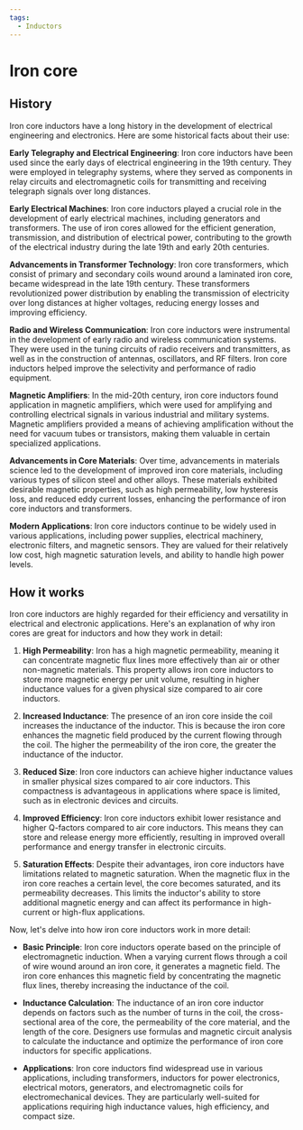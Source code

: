 ```yaml
---
tags:
  - Inductors
---
```


# Iron core

## History

Iron core inductors have a long history in the development of electrical engineering and electronics. Here are some historical facts about their use:

**Early Telegraphy and Electrical Engineering**: Iron core inductors have been used since the early days of electrical engineering in the 19th century. They were employed in telegraphy systems, where they served as components in relay circuits and electromagnetic coils for transmitting and receiving telegraph signals over long distances.

**Early Electrical Machines**: Iron core inductors played a crucial role in the development of early electrical machines, including generators and transformers. The use of iron cores allowed for the efficient generation, transmission, and distribution of electrical power, contributing to the growth of the electrical industry during the late 19th and early 20th centuries.

**Advancements in Transformer Technology**: Iron core transformers, which consist of primary and secondary coils wound around a laminated iron core, became widespread in the late 19th century. These transformers revolutionized power distribution by enabling the transmission of electricity over long distances at higher voltages, reducing energy losses and improving efficiency.

**Radio and Wireless Communication**: Iron core inductors were instrumental in the development of early radio and wireless communication systems. They were used in the tuning circuits of radio receivers and transmitters, as well as in the construction of antennas, oscillators, and RF filters. Iron core inductors helped improve the selectivity and performance of radio equipment.

**Magnetic Amplifiers**: In the mid-20th century, iron core inductors found application in magnetic amplifiers, which were used for amplifying and controlling electrical signals in various industrial and military systems. Magnetic amplifiers provided a means of achieving amplification without the need for vacuum tubes or transistors, making them valuable in certain specialized applications.

**Advancements in Core Materials**: Over time, advancements in materials science led to the development of improved iron core materials, including various types of silicon steel and other alloys. These materials exhibited desirable magnetic properties, such as high permeability, low hysteresis loss, and reduced eddy current losses, enhancing the performance of iron core inductors and transformers.

**Modern Applications**: Iron core inductors continue to be widely used in various applications, including power supplies, electrical machinery, electronic filters, and magnetic sensors. They are valued for their relatively low cost, high magnetic saturation levels, and ability to handle high power levels.

## How it works

Iron core inductors are highly regarded for their efficiency and versatility in electrical and electronic applications. Here's an explanation of why iron cores are great for inductors and how they work in detail:

1. **High Permeability**: Iron has a high magnetic permeability, meaning it can concentrate magnetic flux lines more effectively than air or other non-magnetic materials. This property allows iron core inductors to store more magnetic energy per unit volume, resulting in higher inductance values for a given physical size compared to air core inductors.

2. **Increased Inductance**: The presence of an iron core inside the coil increases the inductance of the inductor. This is because the iron core enhances the magnetic field produced by the current flowing through the coil. The higher the permeability of the iron core, the greater the inductance of the inductor.

3. **Reduced Size**: Iron core inductors can achieve higher inductance values in smaller physical sizes compared to air core inductors. This compactness is advantageous in applications where space is limited, such as in electronic devices and circuits.

4. **Improved Efficiency**: Iron core inductors exhibit lower resistance and higher Q-factors compared to air core inductors. This means they can store and release energy more efficiently, resulting in improved overall performance and energy transfer in electronic circuits.

5. **Saturation Effects**: Despite their advantages, iron core inductors have limitations related to magnetic saturation. When the magnetic flux in the iron core reaches a certain level, the core becomes saturated, and its permeability decreases. This limits the inductor's ability to store additional magnetic energy and can affect its performance in high-current or high-flux applications.

Now, let's delve into how iron core inductors work in more detail:

- **Basic Principle**: Iron core inductors operate based on the principle of electromagnetic induction. When a varying current flows through a coil of wire wound around an iron core, it generates a magnetic field. The iron core enhances this magnetic field by concentrating the magnetic flux lines, thereby increasing the inductance of the coil.

- **Inductance Calculation**: The inductance of an iron core inductor depends on factors such as the number of turns in the coil, the cross-sectional area of the core, the permeability of the core material, and the length of the core. Designers use formulas and magnetic circuit analysis to calculate the inductance and optimize the performance of iron core inductors for specific applications.

- **Applications**: Iron core inductors find widespread use in various applications, including transformers, inductors for power electronics, electrical motors, generators, and electromagnetic coils for electromechanical devices. They are particularly well-suited for applications requiring high inductance values, high efficiency, and compact size.
